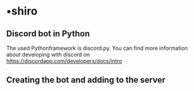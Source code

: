 # •shiro #
## Discord bot in Python ##
The used Pythonframework is discord.py.
You can find more information about developing with discord on https://discordapp.com/developers/docs/intro

## Creating the bot and adding to the server ##
